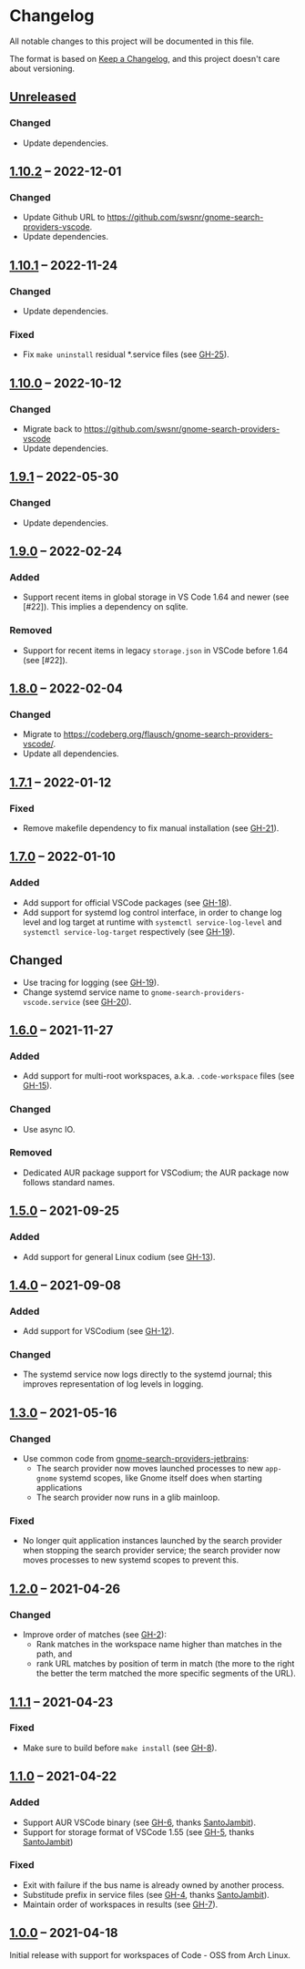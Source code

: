 # Changelog
All notable changes to this project will be documented in this file.

The format is based on [Keep a Changelog](https://keepachangelog.com/en/1.0.0/),
and this project doesn't care about versioning.

## [Unreleased]

### Changed
- Update dependencies.

## [1.10.2] – 2022-12-01

### Changed
- Update Github URL to <https://github.com/swsnr/gnome-search-providers-vscode>.
- Update dependencies.

## [1.10.1] – 2022-11-24

### Changed
- Update dependencies.

### Fixed

- Fix `make uninstall` residual \*.service files (see [GH-25]).

[GH-25]: https://github.com/swsnr/gnome-search-providers-vscode/pull/25

## [1.10.0] – 2022-10-12

### Changed

- Migrate back to <https://github.com/swsnr/gnome-search-providers-vscode>
- Update dependencies.

## [1.9.1] – 2022-05-30

### Changed
- Update dependencies.

## [1.9.0] – 2022-02-24

### Added
- Support recent items in global storage in VS Code 1.64 and newer (see [#22]).
  This implies a dependency on sqlite.

### Removed
- Support for recent items in legacy `storage.json` in VSCode before 1.64  (see [#22]).

## [1.8.0] – 2022-02-04

### Changed
- Migrate to <https://codeberg.org/flausch/gnome-search-providers-vscode/>.
- Update all dependencies.

## [1.7.1] – 2022-01-12

### Fixed

- Remove makefile dependency to fix manual installation (see [GH-21]).

[GH-21]: https://github.com/swsnr/gnome-search-providers-vscode/pull/21

## [1.7.0] – 2022-01-10

### Added
- Add support for official VSCode packages (see [GH-18]).
- Add support for systemd log control interface, in order to change log level and log target at runtime with `systemctl service-log-level` and `systemctl service-log-target` respectively (see [GH-19]).

## Changed
- Use tracing for logging (see [GH-19]).
- Change systemd service name to `gnome-search-providers-vscode.service` (see [GH-20]).

[GH-18]: https://github.com/swsnr/gnome-search-providers-vscode/pull/18
[GH-19]: https://github.com/swsnr/gnome-search-providers-vscode/pull/19
[GH-20]: https://github.com/swsnr/gnome-search-providers-vscode/pull/20

## [1.6.0] – 2021-11-27

### Added
- Add support for multi-root workspaces, a.k.a. `.code-workspace` files (see [GH-15]).

### Changed
- Use async IO.

### Removed
- Dedicated AUR package support for VSCodium; the AUR package now follows standard names.

[GH-15]: https://github.com/swsnr/gnome-search-providers-vscode/pull/15

## [1.5.0] – 2021-09-25

### Added
- Add support for general Linux codium (see [GH-13]).

[GH-13]: https://github.com/swsnr/gnome-search-providers-vscode/pull/13

## [1.4.0] – 2021-09-08

### Added
- Add support for VSCodium (see [GH-12]).

### Changed
- The systemd service now logs directly to the systemd journal; this improves representation of log levels in logging.

[GH-12]: https://github.com/swsnr/gnome-search-providers-vscode/pull/12

## [1.3.0] – 2021-05-16

### Changed
- Use common code from [gnome-search-providers-jetbrains](https://github.com/swsnr/gnome-search-providers-jetbrains/tree/main/crates/common):
  - The search provider now moves launched processes to new `app-gnome` systemd scopes, like Gnome itself does when starting applications
  - The search provider now runs in a glib mainloop.

### Fixed
- No longer quit application instances launched by the search provider when stopping the search provider service; the search provider now moves processes to new systemd scopes to prevent this.

## [1.2.0] – 2021-04-26

### Changed

- Improve order of matches (see [GH-2]):
    - Rank matches in the workspace name higher than matches in the path, and
    - rank URL matches by position of term in match (the more to the right the better the term matched the more specific segments of the URL).

[GH-2]: https://github.com/swsnr/gnome-search-providers-vscode/issues/2

## [1.1.1] – 2021-04-23

### Fixed
- Make sure to build before `make install` (see [GH-8]).

[GH-8]: https://github.com/swsnr/gnome-search-providers-vscode/issues/8

## [1.1.0] – 2021-04-22

### Added

- Support AUR VSCode binary (see [GH-6], thanks [SantoJambit]).
- Support for storage format of VSCode 1.55 (see [GH-5], thanks [SantoJambit])

### Fixed

- Exit with failure if the bus name is already owned by another process.
- Substitude prefix in service files (see [GH-4], thanks [SantoJambit]).
- Maintain order of workspaces in results (see [GH-7]).

[SantoJambit]: https://github.com/SantoJambit
[GH-4]: https://github.com/swsnr/gnome-search-providers-vscode/pull/4
[GH-5]: https://github.com/swsnr/gnome-search-providers-vscode/pull/5
[GH-6]: https://github.com/swsnr/gnome-search-providers-vscode/pull/6
[GH-7]: https://github.com/swsnr/gnome-search-providers-vscode/pull/7

## [1.0.0] – 2021-04-18

Initial release with support for workspaces of Code - OSS from Arch Linux.

[Unreleased]: https://github.com/swsnr/gnome-search-providers-vscode/compare/v1.10.2...HEAD
[1.10.2]: https://github.com/swsnr/gnome-search-providers-vscode/compare/v1.10.1...v1.10.2
[1.10.1]: https://github.com/swsnr/gnome-search-providers-vscode/compare/v1.10.0...v1.10.1
[1.10.0]: https://github.com/swsnr/gnome-search-providers-vscode/compare/v1.9.1...v1.10.0
[1.9.1]: https://github.com/swsnr/gnome-search-providers-vscode/compare/v1.9.0...v1.9.1
[1.9.0]: https://github.com/swsnr/gnome-search-providers-vscode/compare/v1.8.0...v1.9.0
[1.8.0]: https://github.com/swsnr/gnome-search-providers-vscode/compare/v1.7.1...v1.8.0
[1.7.1]: https://github.com/swsnr/gnome-search-providers-vscode/compare/v1.7.0...v1.7.1
[1.7.0]: https://github.com/swsnr/gnome-search-providers-vscode/compare/v1.6.0...v1.7.0
[1.6.0]: https://github.com/swsnr/gnome-search-providers-vscode/compare/v1.5.0...v1.6.0
[1.5.0]: https://github.com/swsnr/gnome-search-providers-vscode/compare/v1.4.0...v1.5.0
[1.4.0]: https://github.com/swsnr/gnome-search-providers-vscode/compare/v1.3.0...v1.4.0
[1.3.0]: https://github.com/swsnr/gnome-search-providers-vscode/compare/v1.2.0...v1.3.0
[1.2.0]: https://github.com/swsnr/gnome-search-providers-vscode/compare/v1.1.1...v1.2.0
[1.1.1]: https://github.com/swsnr/gnome-search-providers-vscode/compare/v1.1.0...v1.1.1
[1.1.0]: https://github.com/swsnr/gnome-search-providers-vscode/compare/v1.0.0...v1.1.0
[1.0.0]: https://github.com/swsnr/gnome-search-providers-vscode/releases/tag/v1.0.0
